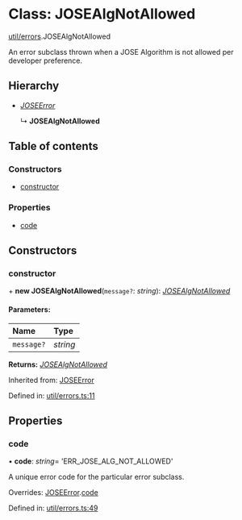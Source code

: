 # Class: JOSEAlgNotAllowed

[util/errors](../modules/util_errors.md).JOSEAlgNotAllowed

An error subclass thrown when a JOSE Algorithm is not allowed per developer preference.

## Hierarchy

* [*JOSEError*](util_errors.joseerror.md)

  ↳ **JOSEAlgNotAllowed**

## Table of contents

### Constructors

- [constructor](util_errors.josealgnotallowed.md#constructor)

### Properties

- [code](util_errors.josealgnotallowed.md#code)

## Constructors

### constructor

\+ **new JOSEAlgNotAllowed**(`message?`: *string*): [*JOSEAlgNotAllowed*](util_errors.josealgnotallowed.md)

#### Parameters:

Name | Type |
:------ | :------ |
`message?` | *string* |

**Returns:** [*JOSEAlgNotAllowed*](util_errors.josealgnotallowed.md)

Inherited from: [JOSEError](util_errors.joseerror.md)

Defined in: [util/errors.ts:11](https://github.com/panva/jose/blob/v3.9.0/src/util/errors.ts#L11)

## Properties

### code

• **code**: *string*= 'ERR\_JOSE\_ALG\_NOT\_ALLOWED'

A unique error code for the particular error subclass.

Overrides: [JOSEError](util_errors.joseerror.md).[code](util_errors.joseerror.md#code)

Defined in: [util/errors.ts:49](https://github.com/panva/jose/blob/v3.9.0/src/util/errors.ts#L49)
